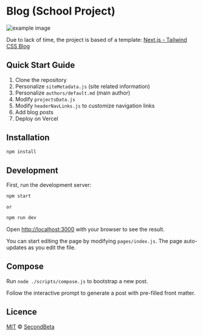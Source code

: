 # Blog (School Project)

![example image](/static/images/example.png)

Due to lack of time, the project is based of a template: [Next.js - Tailwind CSS Blog](https://github.com/timlrx/tailwind-nextjs-starter-blog)

## Quick Start Guide

1. Clone the repository
2. Personalize `siteMetadata.js` (site related information)
3. Personalize `authors/default.md` (main author)
4. Modify `projectsData.js`
5. Modify `headerNavLinks.js` to customize navigation links
6. Add blog posts
7. Deploy on Vercel

## Installation

```bash
npm install
```

## Development

First, run the development server:

```bash
npm start
```

    or

```bash
npm run dev
```

Open [http://localhost:3000](http://localhost:3000) with your browser to see the result.

You can start editing the page by modifying `pages/index.js`. The page auto-updates as you edit the file.

## Compose

Run `node ./scripts/compose.js` to bootstrap a new post.

Follow the interactive prompt to generate a post with pre-filled front matter.

## Licence

[MIT](https://github.com/secondbeta/school-project-blog/blob/main/LICENSE) © [SecondBeta](https://github.com/SecondBeta)
